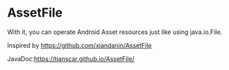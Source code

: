 # AssetFile

With it, you can operate Android Asset resources just like using java.io.File.

Inspired by https://github.com/xiandanin/AssetFile

JavaDoc:https://tianscar.github.io/AssetFile/
